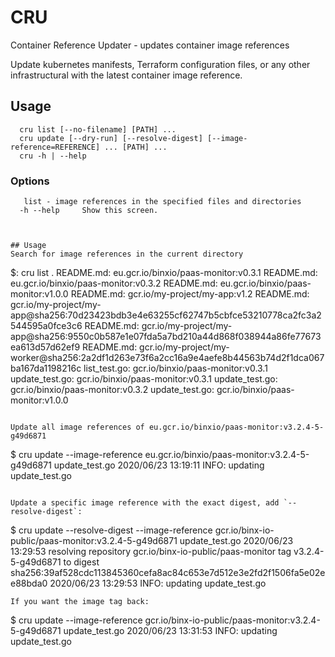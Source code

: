 # CRU
Container Reference Updater - updates container image references 

Update kubernetes manifests, Terraform configuration files, or any other infrastructural 
with the latest container image reference. 

## Usage
```
  cru list [--no-filename] [PATH] ...
  cru update [--dry-run] [--resolve-digest] [--image-reference=REFERENCE] ... [PATH] ...
  cru -h | --help
```
### Options
```
   list - image references in the specified files and directories
  -h --help     Show this screen.
 


## Usage
Search for image references in the current directory
```
$: cru list .
README.md: eu.gcr.io/binxio/paas-monitor:v0.3.1
README.md: eu.gcr.io/binxio/paas-monitor:v0.3.2
README.md: eu.gcr.io/binxio/paas-monitor:v1.0.0
README.md: gcr.io/my-project/my-app:v1.2
README.md: gcr.io/my-project/my-app@sha256:70d23423bdb3e4e63255cf62747b5cbfce53210778ca2fc3a2544595a0fce3c6
README.md: gcr.io/my-project/my-app@sha256:9550c0b587e1e07fda5a7bd210a44d868f038944a86fe77673ea613d57d62ef9
README.md: gcr.io/my-project/my-worker@sha256:2a2df1d263e73f6a2cc16a9e4aefe8b44563b74d2f1dca067ba167da1198216c
list_test.go: gcr.io/binxio/paas-monitor:v0.3.1
update_test.go: gcr.io/binxio/paas-monitor:v0.3.1
update_test.go: gcr.io/binxio/paas-monitor:v0.3.2
update_test.go: gcr.io/binxio/paas-monitor:v1.0.0
``` 

Update all image references of eu.gcr.io/binxio/paas-monitor:v3.2.4-5-g49d6871 
```
$ cru update --image-reference eu.gcr.io/binxio/paas-monitor:v3.2.4-5-g49d6871 update_test.go
2020/06/23 13:19:11 INFO: updating update_test.go
``` 

Update a specific image reference with the exact digest, add `--resolve-digest`: 
```
$ cru update --resolve-digest --image-reference gcr.io/binx-io-public/paas-monitor:v3.2.4-5-g49d6871 update_test.go
2020/06/23 13:29:53 resolving repository gcr.io/binx-io-public/paas-monitor tag v3.2.4-5-g49d6871 to digest sha256:39af528cdc113845360cefa8ac84c653e7d512e3e2fd2f1506fa5e02ee88bda0
2020/06/23 13:29:53 INFO: updating update_test.go
``` 
If you want the image tag back:
```
$ cru update --image-reference gcr.io/binx-io-public/paas-monitor:v3.2.4-5-g49d6871 update_test.go
2020/06/23 13:31:53 INFO: updating update_test.go
``` 